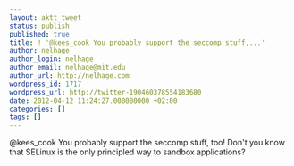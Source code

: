 ```yaml
---
layout: aktt_tweet
status: publish
published: true
title: ! '@kees_cook You probably support the seccomp stuff,...'
author: nelhage
author_login: nelhage
author_email: nelhage@mit.edu
author_url: http://nelhage.com
wordpress_id: 1717
wordpress_url: http://twitter-190460378554183680
date: 2012-04-12 11:24:27.000000000 +02:00
categories: []
tags: []
---
```

@kees_cook You probably support the seccomp stuff, too! Don't you know that SELinux is the only principled way to sandbox applications?
